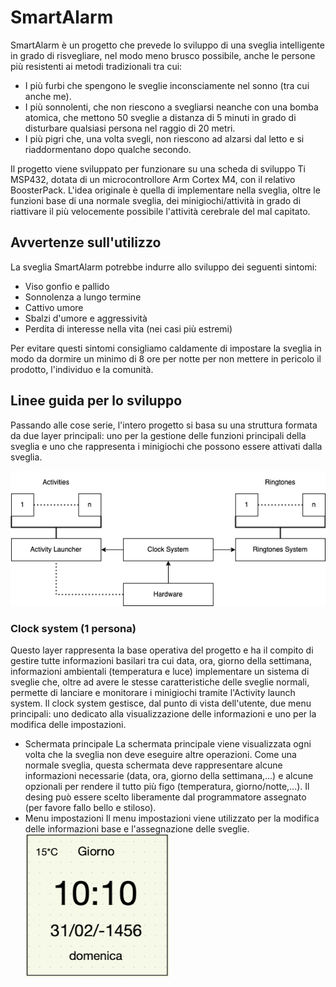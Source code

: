 # SmartAlarm

SmartAlarm è un progetto che prevede lo sviluppo di una sveglia intelligente in grado di risvegliare, nel modo meno brusco possibile, anche le persone più resistenti ai metodi tradizionali tra cui:
- I più furbi che spengono le sveglie inconsciamente nel sonno (tra cui anche me).
- I più sonnolenti, che non riescono a svegliarsi neanche con una bomba atomica, che mettono 50 sveglie a distanza di 5 minuti in grado di disturbare qualsiasi persona nel raggio di 20 metri.
- I più pigri che, una volta svegli, non riescono ad alzarsi dal letto e si riaddormentano dopo qualche secondo.

Il progetto viene sviluppato per funzionare su una scheda di sviluppo Ti MSP432, dotata di un microcontrollore Arm Cortex M4, con il relativo BoosterPack.
L'idea originale è quella di implementare nella sveglia, oltre le funzioni base di una normale sveglia, dei minigiochi/attività in grado di riattivare il più velocemente possibile l'attività cerebrale del mal capitato. 
## Avvertenze sull'utilizzo 

La sveglia SmartAlarm potrebbe indurre allo sviluppo dei seguenti sintomi:
- Viso gonfio e pallido
- Sonnolenza a lungo termine
- Cattivo umore
- Sbalzi d'umore e aggressività 
- Perdita di interesse nella vita (nei casi più estremi)

Per evitare questi sintomi consigliamo caldamente di impostare la sveglia in modo da dormire un minimo di 8 ore per notte per non mettere in pericolo il prodotto, l'individuo e la comunità.
## Linee guida per lo sviluppo 

Passando alle cose serie, l'intero progetto si basa su una struttura formata da due layer principali: uno per la gestione delle funzioni principali della sveglia e uno che rappresenta i minigiochi che possono essere attivati dalla sveglia. 

![main structure](/documentation/main_structure.png)

### Clock system (1 persona)
Questo layer rappresenta la base operativa del progetto e ha il compito di gestire tutte informazioni basilari tra cui data, ora, giorno della settimana, informazioni ambientali (temperatura e luce) implementare un sistema di sveglie che, oltre ad avere le stesse caratteristiche delle sveglie normali, permette di lanciare e monitorare i minigiochi tramite l'Activity launch system. Il clock system gestisce, dal punto di vista dell'utente, due menu principali: uno dedicato alla visualizzazione delle informazioni e uno per la modifica delle impostazioni. 

* Schermata principale 
  La schermata principale viene visualizzata ogni volta che la sveglia non deve eseguire altre operazioni. Come una normale sveglia, questa schermata deve rappresentare alcune informazioni necessarie (data, ora, giorno della settimana,...) e alcune opzionali per rendere il tutto più figo (temperatura, giorno/notte,...). Il desing può essere scelto liberamente dal programmatore assegnato (per favore fallo bello e stiloso).
* Menu impostazioni
  Il menu impostazioni viene utilizzato per la modifica delle informazioni base e l'assegnazione delle sveglie. 
  ![main panel](/documentation/main.png)


